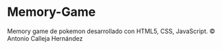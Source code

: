 # Memory-Game
Memory game de pokemon desarrollado con HTML5, CSS, JavaScript. © Antonio Calleja Hernández

